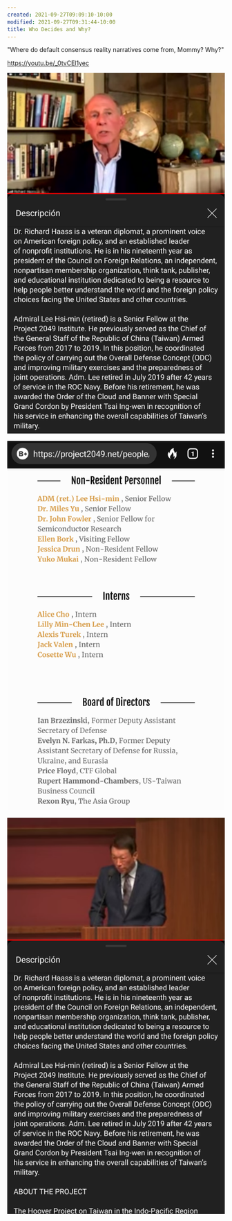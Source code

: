 ```yaml
---
created: 2021-09-27T09:09:10-10:00
modified: 2021-09-27T09:31:44-10:00
title: Who Decides and Why?
---
```


"Where do default consensus reality narratives come from, Mommy? Why?"

https://youtu.be/_0tvCEl1yec

![Image](./assets/images/6c1db71d5309f72affd76c4c543098ae.png)

![Image](../../assets/images/dbd9ee18a2bda904ec0fba42d3af0b8b.png)

![Image](../../assets/images/d09a763d57680b120171a98c808cb0e9.png)
